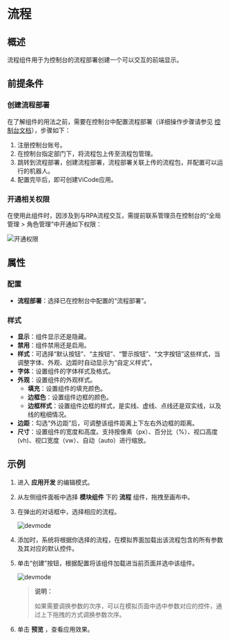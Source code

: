 # 流程

## 概述

流程组件用于为控制台的流程部署创建一个可以交互的前端显示。

## 前提条件

### 创建流程部署

在了解组件的用法之前，需要在控制台中配置流程部署（详细操作步骤请参见 [控制台文档](./../../../../../Console/userlogin.md)），步骤如下：

1. 注册控制台账号。
2. 在控制台指定部门下，将流程包上传至流程包管理。
3. 跳转到流程部署，创建流程部署，流程部署关联上传的流程包，并配置可以运行的机器人。
4. 配置完毕后，即可创建ViCode应用。

### 开通相关权限

在使用此组件时，因涉及到与RPA流程交互，需提前联系管理员在控制台的“全局管理 > 角色管理”中开通如下权限：

![开通权限](https://docimages.blob.core.chinacloudapi.cn/images/Kris/Apps/privage20211118.png)

## 属性

### 配置

- **流程部署**：选择已在控制台中配置的“流程部署”。

### 样式

- **显示**：组件显示还是隐藏。
- **禁用**：组件禁用还是启用。
- **样式**：可选择“默认按钮”、“主按钮”、“警示按钮”、“文字按钮”这些样式，当调整字体、外观、边距时自动显示为“自定义样式”。
- **字体**：设置组件的字体样式及格式。
- **外观**：设置组件的外观样式。
  - **填充**：设置组件的填充颜色。
  - **边框色**：设置组件边框的颜色。
  - **边框样式**：设置组件边框的样式，是实线、虚线、点线还是双实线，以及线的粗细情况。
- **边距**：勾选“外边距”后，可调整该组件距离上下左右外边框的距离。
- **尺寸**：设置组件的宽度和高度。支持按像素（px）、百分比（%）、视口高度(vh)、视口宽度（vw）、自动（auto）进行缩放。

## 示例

1. 进入 **应用开发** 的编辑模式。
2. 从左侧组件面板中选择 **模块组件** 下的 **流程** 组件，拖拽至画布中。
3. 在弹出的对话框中，选择相应的流程。

    ![devmode](https://docimages.blob.core.chinacloudapi.cn/images/Kris/AppsV2/workflow1.png)

4. 添加时，系统将根据你选择的流程，在模拟界面加载出该流程包含的所有参数及其对应的默认控件。

5. 单击“创建”按钮，根据配置将该组件加载进当前页面并选中该组件。

   ![devmode](https://docimages.blob.core.chinacloudapi.cn/images/Kris/AppsV2/workflow2.png)

   > **说明：**
   >
   > 如果需要调换参数的次序，可以在模拟页面中选中参数对应的控件，通过上下拖拽的方式调换参数次序。

6. 单击 **预览** ，查看应用效果。

